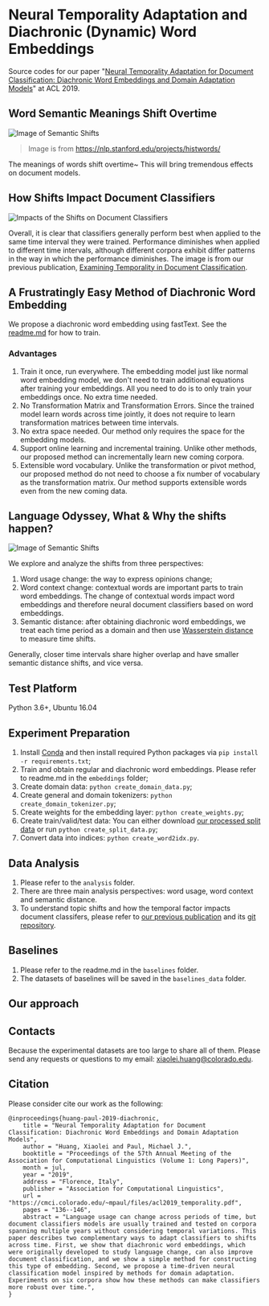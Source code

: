 # Neural Temporality Adaptation and Diachronic (Dynamic) Word Embeddings
Source codes for our paper "[Neural Temporality Adaptation for Document Classification: Diachronic Word Embeddings and Domain Adaptation Models](https://cmci.colorado.edu/~mpaul/files/acl2019_temporality.pdf)" at ACL 2019.

## Word Semantic Meanings Shift Overtime
![Image of Semantic Shifts](https://nlp.stanford.edu/projects/histwords/images/wordpaths.png)
> Image is from https://nlp.stanford.edu/projects/histwords/

The meanings of words shift overtime~ This will bring tremendous effects on document models.

## How Shifts Impact Document Classifiers
![Impacts of the Shifts on Document Classifiers](https://github.com/xiaoleihuang/Neural_Temporality_Adaptation/blob/master/git_images/impacts.png)

Overall, it is clear that classifiers generally perform best when applied to the same time interval they were trained. Performance diminishes when applied to different time intervals, although different corpora exhibit differ patterns in the way in which the performance diminishes. The image is from our previous publication, [Examining Temporality in Document Classification](https://aclweb.org/anthology/papers/P/P18/P18-2110/).

## A Frustratingly Easy Method of Diachronic Word Embedding
We propose a diachronic word embedding using fastText. See the [readme.md](https://github.com/xiaoleihuang/Neural_Temporality_Adaptation/blob/master/embeddings/readme.md) for how to train.

### Advantages
1. Train it once, run everywhere. The embedding model just like normal word embedding model, we don't need to train additional equations after training your embeddings. All you need to do is to only train your embeddings once. No extra time needed.
2. No Transformation Matrix and Transformation Errors. Since the trained model learn words across time jointly, it does not require to learn transformation matrices between time intervals.
3. No extra space needed. Our method only requires the space for the embedding models.
4. Support online learning and incremental training. Unlike other methods, our proposed method can incrementally learn new coming corpora.
5. Extensible word vocabulary. Unlike the transformation or pivot method, our proposed method do not need to choose a fix number of vocabulary as the transformation matrix. Our method supports extensible words even from the new coming data.



## Language Odyssey, What & Why the shifts happen?
![Image of Semantic Shifts](https://github.com/xiaoleihuang/Neural_Temporality_Adaptation/blob/master/git_images/shifts.png)

We explore and analyze the shifts from three perspectives:
1. Word usage change: the way to express opinions change;
2. Word context change: contextual words are important parts to train word embeddings. The change of contextual words impact word embeddings and therefore neural document classifiers based on word embeddings.
3. Semantic distance: after obtaining diachronic word embeddings, we treat each time period as a domain and then use [Wasserstein distance](https://docs.scipy.org/doc/scipy/reference/generated/scipy.stats.wasserstein_distance.html) to measure time shifts.

Generally, closer time intervals share higher overlap and have smaller semantic distance shifts, and vice versa.

## Test Platform
Python 3.6+, Ubuntu 16.04

## Experiment Preparation
  1. Install [Conda](https://www.anaconda.com/distribution/) and then install required Python packages via `pip install -r requirements.txt`;
  2. Train and obtain regular and diachronic word embeddings. Please refer to readme.md in the `embeddings` folder;
  3. Create domain data: `python create_domain_data.py`;
  4. Create general and domain tokenizers: `python create_domain_tokenizer.py`;
  5. Create weights for the embedding layer: `python create_weights.py`;
  6. Create train/valid/test data: You can either download [our processed split data](https://drive.google.com/open?id=1JakAO-sN-VfR4UY5XFqu3Dbs8x-1fN6E) or run `python create_split_data.py`;
  7. Convert data into indices: `python create_word2idx.py`.

## Data Analysis
  1. Please refer to the `analysis` folder.
  2. There are three main analysis perspectives: word usage, word context and semantic distance.
  3. To understand topic shifts and how the temporal factor impacts document classifers, please refer to [our previous publication](https://www.aclweb.org/anthology/P18-2110.pdf) and its [git repository](https://github.com/xiaoleihuang/Domain_Adaptation_ACL2018).

## Baselines
  1. Please refer to the readme.md in the `baselines` folder.
  2. The datasets of baselines will be saved in the `baselines_data` folder.

## Our approach

## Contacts
Because the experimental datasets are too large to share all of them. Please send any requests or questions to my email: [xiaolei.huang@colorado.edu](xiaolei.huang@colorado.edu).

## Citation
Please consider cite our work as the following:
```
@inproceedings{huang-paul-2019-diachronic,
    title = "Neural Temporality Adaptation for Document Classification: Diachronic Word Embeddings and Domain Adaptation Models",
    author = "Huang, Xiaolei and Paul, Michael J.",
    booktitle = "Proceedings of the 57th Annual Meeting of the Association for Computational Linguistics (Volume 1: Long Papers)",
    month = jul,
    year = "2019",
    address = "Florence, Italy",
    publisher = "Association for Computational Linguistics",
    url = "https://cmci.colorado.edu/~mpaul/files/acl2019_temporality.pdf",
    pages = "136--146",
    abstract = "Language usage can change across periods of time, but document classifiers models are usually trained and tested on corpora spanning multiple years without considering temporal variations. This paper describes two complementary ways to adapt classifiers to shifts across time. First, we show that diachronic word embeddings, which were originally developed to study language change, can also improve document classification, and we show a simple method for constructing this type of embedding. Second, we propose a time-driven neural classification model inspired by methods for domain adaptation. Experiments on six corpora show how these methods can make classifiers more robust over time.",
}
```

